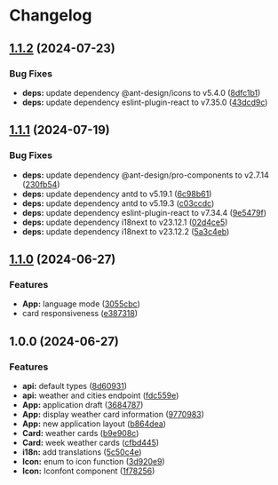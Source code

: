 # Changelog

## [1.1.2](https://github.com/LeleDallas/WeatherWise/compare/v1.1.1...v1.1.2) (2024-07-23)


### Bug Fixes

* **deps:** update dependency @ant-design/icons to v5.4.0 ([8dfc1b1](https://github.com/LeleDallas/WeatherWise/commit/8dfc1b1142a757cd183e8e8509ff26935b4f8b8b))
* **deps:** update dependency eslint-plugin-react to v7.35.0 ([43dcd9c](https://github.com/LeleDallas/WeatherWise/commit/43dcd9c4e987fa67ac1ad5c452b978e9126766d9))

## [1.1.1](https://github.com/LeleDallas/WeatherWise/compare/v1.1.0...v1.1.1) (2024-07-19)


### Bug Fixes

* **deps:** update dependency @ant-design/pro-components to v2.7.14 ([230fb54](https://github.com/LeleDallas/WeatherWise/commit/230fb540b216c79d9ba9684bb41390f4e9b19f65))
* **deps:** update dependency antd to v5.19.1 ([6c98b61](https://github.com/LeleDallas/WeatherWise/commit/6c98b61973b7e4581ad420a48cee436457046251))
* **deps:** update dependency antd to v5.19.3 ([c03ccdc](https://github.com/LeleDallas/WeatherWise/commit/c03ccdca2e1916d77a3eca228bcd888fdebe7a47))
* **deps:** update dependency eslint-plugin-react to v7.34.4 ([9e5479f](https://github.com/LeleDallas/WeatherWise/commit/9e5479f7c46b7420c142139735230f3c6344d701))
* **deps:** update dependency i18next to v23.12.1 ([02d4ce5](https://github.com/LeleDallas/WeatherWise/commit/02d4ce5b7343afb8214d71cf9eac140a95a9798a))
* **deps:** update dependency i18next to v23.12.2 ([5a3c4eb](https://github.com/LeleDallas/WeatherWise/commit/5a3c4eb584c914fe0337109e7e2c115cf10d50ac))

## [1.1.0](https://github.com/LeleDallas/WeatherWise/compare/v1.0.0...v1.1.0) (2024-06-27)


### Features

* **App:** language mode ([3055cbc](https://github.com/LeleDallas/WeatherWise/commit/3055cbc94c274313a9afe7067b2afbc4fed4ac5c))
* card responsiveness ([e387318](https://github.com/LeleDallas/WeatherWise/commit/e387318ac8d212cf663e66956fe04d9dfa08c4b4))

## 1.0.0 (2024-06-27)


### Features

* **api:** default types ([8d60931](https://github.com/LeleDallas/WeatherWise/commit/8d60931076762cd77cf02d8184253e3f8392eedf))
* **api:** weather and cities endpoint ([fdc559e](https://github.com/LeleDallas/WeatherWise/commit/fdc559e8f5dae343602a8a5bd7baad66e9b9fbb9))
* **App:** application draft ([3684787](https://github.com/LeleDallas/WeatherWise/commit/3684787f03c4bf94841c93dab361b9ac4207ea4b))
* **App:** display weather card information ([9770983](https://github.com/LeleDallas/WeatherWise/commit/9770983493a4ef0f8122ca295113ff57c8d28661))
* **App:** new application layout ([b864dea](https://github.com/LeleDallas/WeatherWise/commit/b864dea99a8052b351139be8242fc0070236f92c))
* **Card:** weather cards ([b9e908c](https://github.com/LeleDallas/WeatherWise/commit/b9e908c128872acf73da453e2cd718928f7128a4))
* **Card:** week weather cards ([cfbd445](https://github.com/LeleDallas/WeatherWise/commit/cfbd445b962172920c157a2721b59181ea534ca2))
* **i18n:** add translations ([5c50c4e](https://github.com/LeleDallas/WeatherWise/commit/5c50c4ebefefeca4f3239ab1e21b4a52b3abb29e))
* **Icon:** enum to icon function ([3d920e9](https://github.com/LeleDallas/WeatherWise/commit/3d920e9a51198feae4605c74499ebbe1c5f3bf33))
* **Icon:** Iconfont component ([1f78256](https://github.com/LeleDallas/WeatherWise/commit/1f78256c0a744ad91617a8bc33026e55ec57467b))
